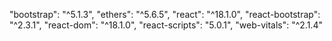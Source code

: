 
 "bootstrap": "^5.1.3",
    "ethers": "^5.6.5",
    "react": "^18.1.0",
    "react-bootstrap": "^2.3.1",
    "react-dom": "^18.1.0",
    "react-scripts": "5.0.1",
    "web-vitals": "^2.1.4"

